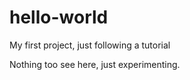 # hello-world
My first project, just following a tutorial

Nothing too see here, just experimenting.
